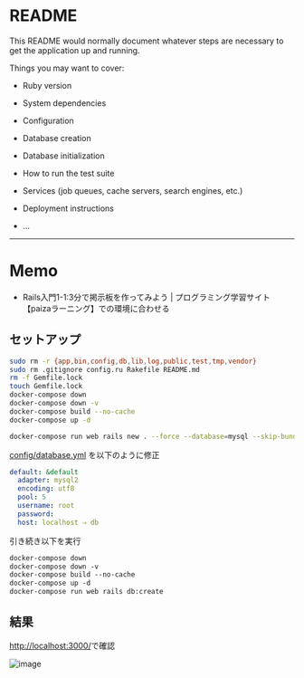 # README

This README would normally document whatever steps are necessary to get the
application up and running.

Things you may want to cover:

* Ruby version

* System dependencies

* Configuration

* Database creation

* Database initialization

* How to run the test suite

* Services (job queues, cache servers, search engines, etc.)

* Deployment instructions

* ...

---
# Memo
- Rails入門1-1:3分で掲示板を作ってみよう | プログラミング学習サイト【paizaラーニング】での環境に合わせる
## セットアップ
```bash
sudo rm -r {app,bin,config,db,lib,log,public,test,tmp,vendor}
sudo rm .gitignore config.ru Rakefile README.md 
rm -f Gemfile.lock
touch Gemfile.lock
docker-compose down
docker-compose down -v
docker-compose build --no-cache
docker-compose up -d

docker-compose run web rails new . --force --database=mysql --skip-bundle --skip-gemfile
```

[config/database.yml](config/database.yml)  を以下のように修正
```yml
default: &default
  adapter: mysql2
  encoding: utf8
  pool: 5
  username: root
  password:
  host: localhost ⇒ db
```

引き続き以下を実行
```Dockerfile
docker-compose down
docker-compose down -v
docker-compose build --no-cache
docker-compose up -d
docker-compose run web rails db:create
```

## 結果
[http://localhost:3000/](http://localhost:3000/)で確認

![image](https://github.com/user-attachments/assets/73499c95-eddb-4150-b082-e6ed8dfb9d54)